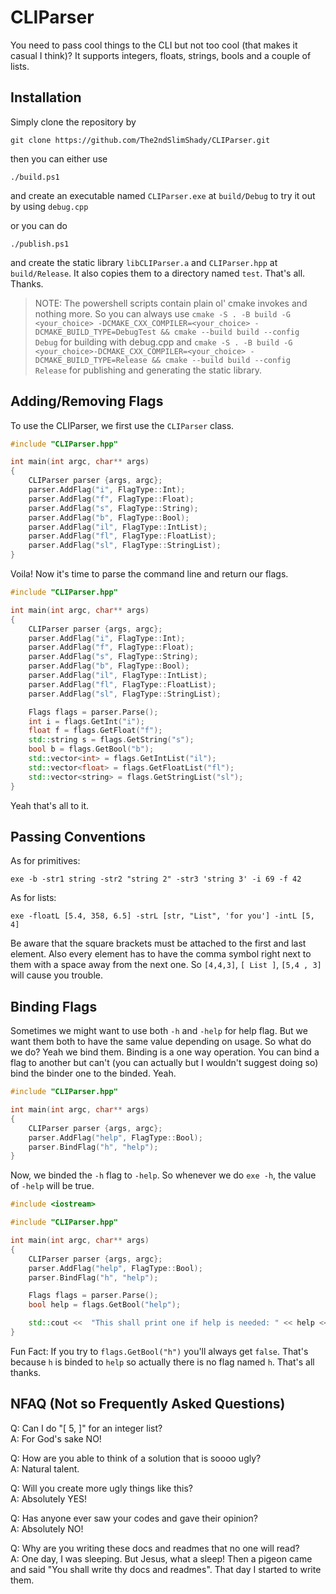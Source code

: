 # CLIParser

You need to pass cool things to the CLI but not too cool (that makes it casual I think)? It supports integers, floats, strings, bools and a couple of lists.


## Installation

Simply clone the repository by

`git clone https://github.com/The2ndSlimShady/CLIParser.git`

then you can either use

`./build.ps1`

and create an executable named `CLIParser.exe` at `build/Debug` to try it out by using `debug.cpp`

or you can do

`./publish.ps1`

and create the static library `libCLIParser.a` and `CLIParser.hpp` at `build/Release`. It also copies them to a directory named `test`. That's all. Thanks.


> NOTE:
>   The powershell scripts contain plain ol' cmake invokes and nothing more. So you
>   can always use `cmake -S . -B build -G <your_choice> -DCMAKE_CXX_COMPILER=<your_choice> -DCMAKE_BUILD_TYPE=DebugTest && cmake --build build --config Debug`
>   for building with debug.cpp and `cmake -S . -B build -G <your_choice>-DCMAKE_CXX_COMPILER=<your_choice> -DCMAKE_BUILD_TYPE=Release && cmake --build build --config Release`
>   for publishing and generating the static library.


## Adding/Removing Flags

To use the CLIParser, we first use the `CLIParser` class.

```cpp
#include "CLIParser.hpp"

int main(int argc, char** args)
{
	CLIParser parser {args, argc};
	parser.AddFlag("i", FlagType::Int);
	parser.AddFlag("f", FlagType::Float);
	parser.AddFlag("s", FlagType::String);
	parser.AddFlag("b", FlagType::Bool);
	parser.AddFlag("il", FlagType::IntList);
	parser.AddFlag("fl", FlagType::FloatList);
	parser.AddFlag("sl", FlagType::StringList);
}
```

Voila! Now it's time to parse the command line and return our flags.

```cpp
#include "CLIParser.hpp"

int main(int argc, char** args)
{
	CLIParser parser {args, argc};
	parser.AddFlag("i", FlagType::Int);
	parser.AddFlag("f", FlagType::Float);
	parser.AddFlag("s", FlagType::String);
	parser.AddFlag("b", FlagType::Bool);
	parser.AddFlag("il", FlagType::IntList);
	parser.AddFlag("fl", FlagType::FloatList);
	parser.AddFlag("sl", FlagType::StringList);

	Flags flags = parser.Parse();
	int i = flags.GetInt("i");
	float f = flags.GetFloat("f");
	std::string s = flags.GetString("s");
	bool b = flags.GetBool("b");
	std::vector<int> = flags.GetIntList("il");
	std::vector<float> = flags.GetFloatList("fl");
	std::vector<string> = flags.GetStringList("sl");
}

```

Yeah that's all to it.

  
## Passing Conventions

As for primitives:

`exe -b -str1 string -str2 "string 2" -str3 'string 3' -i 69 -f 42`

As for lists:

`exe -floatL [5.4, 358, 6.5] -strL [str, "List", 'for you'] -intL [5, 4]`

Be aware that the square brackets must be attached to the first and last element. Also every element has to have the comma symbol right next to them with a space away from the next one.
So `[4,4,3]`, `[ List ]`, `[5,4 , 3]` will cause you trouble.


## Binding Flags

Sometimes we might want to use both `-h` and `-help` for help flag. But we want them both to have the same value depending on usage. So what do we do? Yeah we bind them.
Binding is a one way operation. You can bind a flag to another but can't (you can actually but I wouldn't suggest doing so) bind the binder one to the binded. Yeah.

```cpp
#include "CLIParser.hpp"

int main(int argc, char** args)
{
	CLIParser parser {args, argc};
	parser.AddFlag("help", FlagType::Bool);
	parser.BindFlag("h", "help");
}
```

Now, we binded the `-h` flag to `-help`. So whenever we do `exe -h`, the value of `-help` will be true.

```cpp
#include <iostream>

#include "CLIParser.hpp"

int main(int argc, char** args)
{
	CLIParser parser {args, argc};
	parser.AddFlag("help", FlagType::Bool);
	parser.BindFlag("h", "help");

	Flags flags = parser.Parse();
	bool help = flags.GetBool("help");

	std::cout <<  "This shall print one if help is needed: " << help << '\n';
}
```

Fun Fact: If you try to `flags.GetBool("h")` you'll always get `false`. That's because `h` is binded to `help` so actually there is no flag named `h`. That's all thanks.


## NFAQ (Not so Frequently Asked Questions)

Q: Can I do "[ 5, ]" for an integer list?\
A: For God's sake NO!

Q: How are you able to think of a solution that is soooo ugly?\
A: Natural talent.

Q: Will you create more ugly things like this?\
A: Absolutely YES!

Q: Has anyone ever saw your  codes and gave their opinion?\
A: Absolutely NO!

Q: Why are you writing these docs and readmes that no one will read?\
A: One day, I was sleeping. But Jesus, what a sleep! Then a pigeon came and said "You shall write thy docs and readmes". That day I started to write them.

